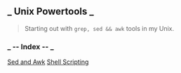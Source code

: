 ## _ Unix Powertools _

> Starting out with `grep, sed && awk` tools in my Unix.

### _ -- Index -- _

  [Sed and Awk](sed_awk/index.md)
  [Shell Scripting](sh/index.md)
